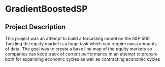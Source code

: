 # GradientBoostedSP
## Project Description
This project was an attempt to build a forcasting model on the S&P 500
Tackling the equity market is a huge task which can require mass amounts of data.
The goal was to create a base line map of the equity markets so companies can keep 
track of current performance in an attempt to prepare both for expanding economic
cycles as well as contracting economic cycles